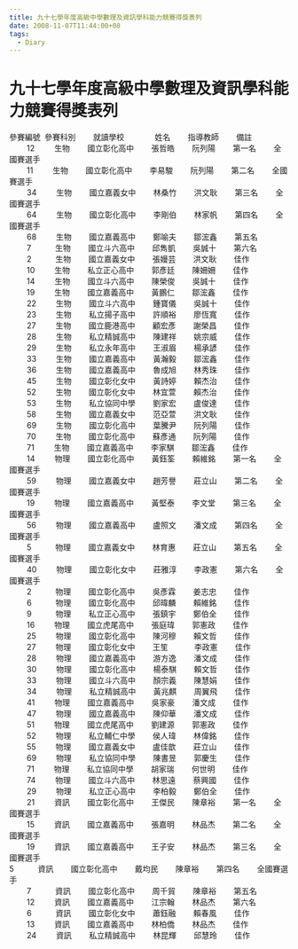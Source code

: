 ```yaml
---
title: 九十七學年度高級中學數理及資訊學科能力競賽得獎表列
date: 2008-11-07T11:44:00+08
tags:
  - Diary
---
```

# 九十七學年度高級中學數理及資訊學科能力競賽得獎表列

參賽編號  參賽科別        就讀學校              姓名        指導教師        備註           
        12         生物        國立彰化高中        張哲皓        阮列陽        第一名        全國賽選手  
        11         生物        國立彰化高中        李易駿        阮列陽        第二名        全國賽選手  
        34         生物        國立嘉義女中        林桑竹        洪文耿        第三名        全國賽選手  
        64         生物        國立彰化高中        李剛伯        林家帆        第四名        全國賽選手  
        68         生物        國立嘉義高中        鄭喻夫        鄒浤鑫        第五名  
        7           生物        國立斗六高中        邱雋凱        吳誠十        第六名  
        2           生物        國立嘉義女中        張嫚芸        洪文耿        佳作  
        10         生物        私立正心高中        郭彥廷        陳姍姍        佳作  
        14         生物        國立斗六高中        陳榮俊        吳誠十        佳作  
        19         生物        國立嘉義高中        黃鵬仁        鄒浤鑫        佳作  
        22         生物        國立斗六高中        鍾寶儀        吳誠十        佳作  
        23         生物        私立揚子高中        許順裕        廖恆寬        佳作  
        27         生物        國立鹿港高中        顧宏彥        謝榮昌        佳作  
        28         生物        私立精誠高中        陳建祥        姚宗威        佳作  
        29         生物        私立永年高中        王淑眉        楊承諺        佳作  
        33         生物        國立嘉義高中        黃瀚毅        鄒浤鑫        佳作  
        36         生物        國立嘉義高中        魯成旭        林秀珠        佳作  
        45         生物        國立彰化女中        黃詩婷        賴杰治        佳作  
        52         生物        國立彰化女中        林宜萱        賴杰治        佳作  
        53         生物        私立協同中學        劉家宏        盧俊達        佳作  
        58         生物        國立嘉義女中        范亞萱        洪文耿        佳作  
        69         生物        國立彰化高中        葉騰尹        阮列陽        佳作  
        70         生物        國立彰化高中        蘇彥通        阮列陽        佳作  
        71         生物        國立嘉義高中        李家騏        鄒浤鑫        佳作  
        14         物理        國立彰化高中        黃鈺筌        賴維銘        第一名        全國賽選手  
        59         物理        國立嘉義女中        趙芳譽        莊立山        第二名        全國賽選手  
        19         物理        國立嘉義高中        黃堅泰        李文堂        第三名        全國賽選手  
        56         物理        國立嘉義高中        盧照文        潘文成        第四名        全國賽選手  
        5           物理        國立嘉義女中        林育惠        莊立山        第五名        全國賽選手  
        40         物理        國立彰化女中        莊雅淳        李政憲        第六名        全國賽選手  
        2           物理        國立彰化高中        吳彥霖        姜志忠        佳作  
        6           物理        國立彰化高中        邱暐麟        賴維銘        佳作  
        9           物理        私立正心高中        張鎮宇        鄭伯全        佳作  
        16         物理        國立虎尾高中        張庭瑋        郭憲政        佳作  
        25         物理        國立彰化高中        陳河穆        賴文哲        佳作  
        27         物理        國立彰化女中        王笙            李政憲        佳作  
        28         物理        國立嘉義高中        游方逸        潘文成        佳作  
        30         物理        國立彰化高中        楊泰騏        賴文哲        佳作  
        33         物理        國立斗六高中        顏宗義        陳慧娟        佳作  
        34         物理        私立精誠高中        黃兆麒        周翼飛        佳作  
        41         物理        國立嘉義高中        吳家豪        潘文成        佳作  
        47         物理        國立嘉義高中        陳仰華        潘文成        佳作  
        51         物理        國立虎尾高中        劉建源        郭憲政        佳作  
        52         物理        私立輔仁中學        侯人瑋        林偉銘        佳作  
        55         物理        國立嘉義女中        盧佳歆        莊立山        佳作  
        69         物理        私立協同中學        陳書昱        郭慶生        佳作  
        71         物理        私立協同中學        胡家瑞        何世明        佳作  
        74         物理        國立斗六高中        林思遠        蔡興國        佳作  
        29         物理        私立正心高中        李柏毅        鄭伯全        佳作  
        21         資訊        國立彰化高中        王傑民        陳章裕        第一名        全國賽選手  
        15         資訊        國立嘉義高中        張嘉明        林品杰        第二名        全國賽選手  
        19         資訊        國立嘉義高中        王子安        林品杰        第三名        全國賽選手  
 5           資訊        國立彰化高中        戴均民        陳章裕        第四名        全國賽選手  
        7           資訊        國立彰化高中        周千貿        陳章裕        第五名  
        12         資訊        國立嘉義高中        江宗翰        林品杰        第六名  
        6           資訊        國立彰化女中        蕭鈺融        賴春風        佳作  
        13         資訊        國立嘉義高中        林柏僑        林品杰        佳作  
        24         資訊        私立精誠高中        林昆輝        邱慧玲        佳作
